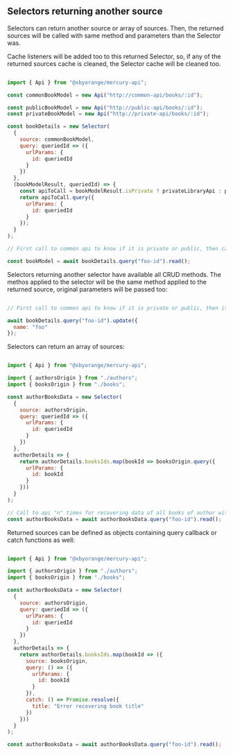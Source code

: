 ## Selectors returning another source

Selectors can return another source or array of sources. Then, the returned sources will be called with same method and parameters than the Selector was.

Cache listeners will be added too to this returned Selector, so, if any of the returned sources cache is cleaned, the Selector cache will be cleaned too.

```js

import { Api } from "@xbyorange/mercury-api";

const commonBookModel = new Api("http://common-api/books/:id");

const publicBookModel = new Api("http://public-api/books/:id");
const privateBookModel = new Api("http://private-api/books/:id");

const bookDetails = new Selector(
  {
    source: commonBookModel,
    query: queriedId => ({
      urlParams: {
        id: queriedId
      }
    })
  },
  (bookModelResult, queriedId) => {
    const apiToCall = bookModelResult.isPrivate ? privateLibraryApi : publicLibraryApi;
    return apiToCall.query({
      urlParams: {
        id: queriedId
      }
    });
  }
);

// First call to common api to know if it is private or public, then call to correspondant api.

const bookModel = await bookDetails.query("foo-id").read();

```

Selectors returning another selector have available all CRUD methods. The methos applied to the selector will be the same method applied to the returned source, original parameters will be passed too:

```js

// First call to common api to know if it is private or public, then it will send the update to correspondant api.

await bookDetails.query("foo-id").update({
  name: "foo"
});

```

Selectors can return an array of sources:

```js

import { Api } from "@xbyorange/mercury-api";

import { authorsOrigin } from "./authors";
import { booksOrigin } from "./books";

const authorBooksData = new Selector(
  {
    source: authorsOrigin,
    query: queriedId => ({
      urlParams: {
        id: queriedId
      }
    })
  },
  authorDetails => {
    return authorDetails.booksIds.map(bookId => booksOrigin.query({
      urlParams: {
        id: bookId
      }
    }))
  }
);

// Call to api "n" times for recovering data of all books of author with id "foo-id"
const authorBooksData = await authorBooksData.query("foo-id").read();

```

Returned sources can be defined as objects containing query callback or catch functions as well:

```js

import { Api } from "@xbyorange/mercury-api";

import { authorsOrigin } from "./authors";
import { booksOrigin } from "./books";

const authorBooksData = new Selector(
  {
    source: authorsOrigin,
    query: queriedId => ({
      urlParams: {
        id: queriedId
      }
    })
  },
  authorDetails => {
    return authorDetails.booksIds.map(bookId => ({
      source: booksOrigin,
      query: () => ({
        urlParams: {
          id: bookId
        }
      }),
      catch: () => Promise.resolve({
        title: "Error recovering book title"
      })
    }))
  }
);

const authorBooksData = await authorBooksData.query("foo-id").read();

```

